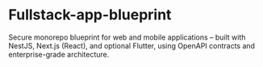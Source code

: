 # Fullstack-app-blueprint
Secure monorepo blueprint for web and mobile applications – built with NestJS, Next.js (React), and optional Flutter, using OpenAPI contracts and enterprise-grade architecture.
